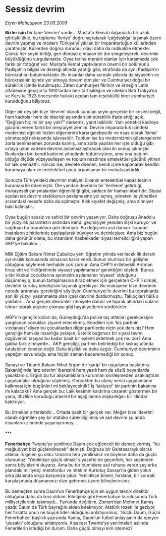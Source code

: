 # Sessiz devrim

*Etyen Mahçupyan 23.09.2009*

<div class="taraf_structure_2col_1zq">
<div class="margen_n">



 <p><b>Bizler için</b> bir tane ‘devrim’ vardır... Mustafa Kemal olağanüstü bir uzak görüşlülükle, bu toplumu ‘ileriye’ doğru sıçratarak ‘çağdaşlığa’ taşımak üzere devrim yapmış ve modern Türkiye’yi yıkılan bir imparatorluğun küllerinden yaratmıştır. Küllerden doğma durumu, olayı daha da radikalize etmekte. Çünkü her şeyin bittiği, geri dönüşü olmayan bir ânı simgeleyerek, devrimin büyüklüğünü vurgulamakta. Oysa tarihe meraklı olanlar için karşımızda çok farklı bir fotoğraf var: Mustafa Kemal yaptıklarının önemli bir bölümünü Padişah’ın bilgisi ve desteği altında yaptığı gibi, etrafında da aynı Padişah’ın bürokratları bulunmaktadır. Bu insanlar daha sonraki yıllarda da siyasetin ve bürokrasinin içinde yer almaya devam etmişler ve Cumhuriyet doğal bir süreklilik içinde kurulmuştu. Zaten cumhuriyet fikrinin ve örneğin Latin alfabesine geçişin ta 1910’lardan beri tartışıldığını ve nitekim Batı Trakya’da ve Kars’ta 1923 öncesinde hukuki açıdan tam teşekküllü birer cumhuriyet kurulduğunu biliyoruz. <br/><br/>Diğer bir deyişle bize ‘devrim’ olarak sunulan şeyin gerçekte bir kesinti değil, hem kadrolar hem de ideoloji açısından bir süreklilik ifade ettiği açık. “Değişen hiç mi bir şey yok?” derseniz, yanıt laikliktir. Yani yönetici kadroya gücünü veren farklı bir meşruiyet zemini. Devrim imparatorluk içindeki modernist eğilimli hizbin diğerlerine karşı galebesidir ve esas olarak ‘kimin’ yöneteceği noktasında işlevseldir. Toplum ise bu modernizmin göstergelerini zorla benimsemek zorunda kalmış, ama zorla yapılan her işte olduğu gibi ortaya uzun vadede devrimi anlamsızlaştıracak olan iki sonuç çıkmıştır. Bunlardan biri kendi kaderini yönetimle bütünleştiren, ama ona bağımlı olduğu ölçüde yüzeyselleşen ve toplum nezdinde entelektüel gücünü yitiren bir laik cemaattir. İkincisi ise, devlete direnen, kendi içine kapanarak kendini korumaya alan ve entelektüel gücü tırpanlanan bir muhafazakârlık. <br/><br/>Sonuçta Türkiye’deki devrimin maliyeti ülkenin entelektüel kapasitesinin kuruması ile ödenmiştir. Öte yandan devrimin bir ‘ilerleme’ getirdiği, mukayeseli çalışmalardan öğrenildiği gibi, sadece bir hamasi abartıdır. Siyasi açıdan ise devrim statükonun pekişmesine yol açmış, yöneten ile yönetilen arasındaki mesafe daha da açılmıştır. Kılık kıyafet değişmiş, ama zihniyet baki kalmıştır... <br/><br/>Oysa bugün sessiz ve sahici bir devrim yaşanıyor. Daha doğrusu Anadolu bir yüzyıllık parantezin ardından kendi geçmişiyle yeniden ilişki kuruyor ve sağduyu bu topraklara geri dönüyor. Bu değişimin asıl damarı ‘sıradan’ insanların zihinlerinde paylaşılarak büyüyor ve derinleşiyor. Ama biz bugün daha görünür olana, bu insanların hasbelkader siyasi temsilciliğini yapan AKP’ye bakalım... <br/><br/>Milli Eğitim Bakanı Nimet Çubukçu yeni öğretim yılında verilecek ilk dersin ayrımcılık konusunda olmasına karar verdi. Bunun olumsuz bir gelişme olduğunu söylemek herhalde çok zordur. Ama CHP’li milletvekili Arıtman itiraz etti ve ‘ilköğretimde siyaset yapılmaması’ gerektiğini söyledi. Bunca yıldır ilkokul çocuklarına ayrımcılık aşılamanın ‘siyaset’ olduğunu düşünmeyip, bunun tartışılmasına itiraz etmek için gerçekten CHP’li olmak, devletin kuruluş ideolojisini taşımak gerekiyor. Bu mukayese bize devrimin nerede aranması gerektiğini söylüyor. Cumhuriyet’in devrimi bu topraklarda son iki yüzyıl yaşanmakta olan içsel devrimi durdurmuştu. Takipçileri hâlâ o yoldalar... Ama gerçek devrimler zihniyete dairdir ve toprak altındaki suların tekrar toprak yüzüne çıkması gibi hayatiyetlerini sürdürürler. <br/><br/>AKP’nin gençlik kolları da, Güneydoğu’da polise taş attıkları gerekçesiyle yargılanan çocukları ziyaret edecekmiş. Kendileri için ‘biz partinin vicdanıyız’ diyen bu çocuklardan diğer partilerde niçin yok dersiniz? Hem gençliğe hem de insanlığa yakışan, üstelik bağımsız bir siyasi tavrın özgüvenini taşıyan bu kadar basit bir eylemi akletmek çok mu zor? Ama galiba fark zihniyette... AKP gençliği, partinin belirlediği bir kıskaç altında tutulabilen cinsten değil. Daha kişilikli ve daha özgür. Cumhuriyet devriminin yaptığını savunduğu ama hiçbir zaman beceremediği bir sonuç. <br/><br/>Sanayi ve Ticaret Bakanı Nihat Ergün de ‘garip’ bir uygulama başlatmış. Bakanlığında ‘arz ederim’ ibaresini hem yazılı hem de sözlü beyanlarda yasaklamış. Ergün bu tür alışkanlıkların kurumları sivilleşmeden uzaklaştıran uygulamalar olduğunu söylemiş. Gerçekten bu utanç verici uygulamanın kalkması için bugünleri mi bekleyecektik? İş ‘takiyeci’ bir partinin bakanına mı kalacaktı? Ama gerçek bu: Laik kesimin kaldırma cesareti göstermek bir yana, titizlikle koruduğu ataerkil bir aşağılanma alışkanlığını bir ‘dindar’ kaldırıyor. <br/><br/>Bu örnekler arttırılabilir... Ortada basit bir gerçek var. Meğer bize ‘devrim’ olarak öğretilen şey bir statüko sürekliliği imiş ve asıl devrim şu anda insanların zihninde yaşanıyormuş... <br/><br/>***<b> <br/><br/>Fenerbahçe</b> Twente’ye yenilince Daum çok eğlenceli bir demeç vermiş, “bu mağlubiyet bizi güçlendirecek” demişti. Doğrusu bir Galatasaraylı olarak aklıma ilk gelen şu oldu: Umarım hep yenilirsiniz ve böylece daha da güçlü olursunuz! ‘Yenildikçe güçlü olmak’ siyasette de geçerlidir, her seçimden sonra böylelerini duyarız. Ama bu tür cümlelere asıl ruhunu veren şey arka plandaki milliyetçi metafordur ve nitekim Kurtuluş Savaşı’na giden yolun arka planında sıkça karşımıza çıkar. Yenildikçe bilenir, hırslanır, bir sonraki karşılaşmada düşmanınızı dize getirmek üzere bilinçlenirsiniz. <br/><br/>Bu demeçten sonra Daum’un Fenerbahçe için en uygun teknik direktör olduğuna daha da ikna oldum. Bildiğiniz gibi Fenerbahçe kuruluşunda Türk milliyetçilerinin takımıydı... Farkında değildim, <i>Zaman</i>’dan Mehmet Kamış yazdı: Daum da Türk bayrağını elden bırakmıyor, Atatürk rozeti ile geziyor, her fırsatta onun ne büyük lider olduğunu anlatıyormuş. ‘Güçlü Daum, Güçlü Fenerbahçe’ başlıklı yazısında Kamış, Daum’un futbol anlayışının da epeyce ‘ulusalcı’ olduğunu anlatıyordu. Kısacası Twente’ye yenilmeleri aslında Fenerlilerin istediği bir durum. Daha güçlü olmayı kim istemez?</p>
<br/>
<br/>
<br/>



<br/>


<div id="taraf_not">
</div>

</div>


</div>
